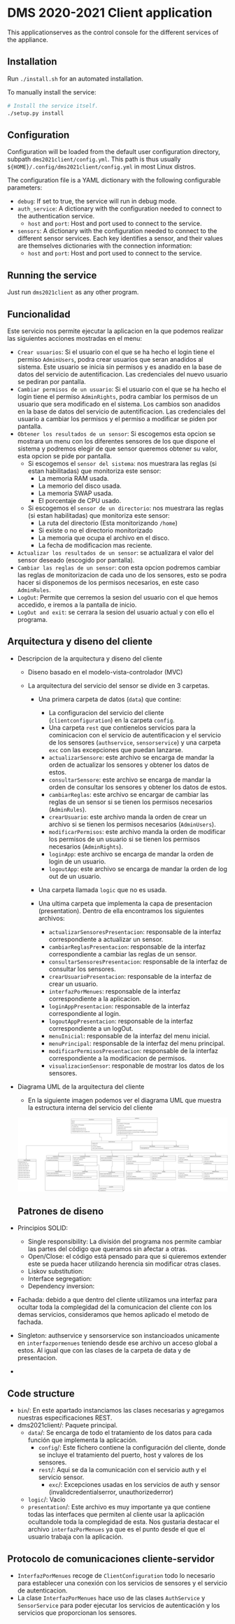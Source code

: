 # DMS 2020-2021 Client application

This applicationserves as the control console for the different services of the appliance.

## Installation

Run `./install.sh` for an automated installation.

To manually install the service:

```bash
# Install the service itself.
./setup.py install
```

## Configuration

Configuration will be loaded from the default user configuration directory, subpath `dms2021client/config.yml`. This path is thus usually `${HOME}/.config/dms2021client/config.yml` in most Linux distros.

The configuration file is a YAML dictionary with the following configurable parameters:

- `debug`: If set to true, the service will run in debug mode.
- `auth_service`: A dictionary with the configuration needed to connect to the authentication service.
  - `host` and `port`: Host and port used to connect to the service.
- `sensors`: A dictionary with the configuration needed to connect to the different sensor services. Each key identifies a sensor, and their values are themselves dictionaries with the connection information:
  - `host` and `port`: Host and port used to connect to the service.

## Running the service

Just run `dms2021client` as any other program.

## Funcionalidad

Este servicio nos permite ejecutar la aplicacion en la que podemos realizar las siguientes acciones mostradas en el menu:

- `Crear usuarios`: Si el usuario con el que se ha hecho el login tiene el permiso `AdminUsers`, podra crear usuarios que seran anadidos al sistema. Este usuario se inicia sin permisos y es anadido en la base de datos del servicio de autentificacion. Las credenciales del nuevo usuario se pediran por pantalla.
- `Cambiar permisos de un usuario`: Si el usuario con el que se ha hecho el login tiene el permiso `AdminRights`, podra cambiar los permisos de un usuario que sera modificado en el sistema. Los cambios son anadidos en la base de datos del servicio de autentificacion. Las credenciales del usuario a cambiar los permisos y el permiso a modificar se piden por pantalla.
- `Obtener los resultados de un sensor`: Si escogemos esta opcion se mostrara un menu con los diferentes sensores de los que dispone el sistema y podremos elegir de que sensor queremos obtener su valor, esta opcion se pide por pantalla. 
  - Si escogemos el `sensor del sistema`: nos muestrara las reglas (si estan habilitadas) que monitoriza este sensor:
    - La memoria RAM usada.
    - La memorio del disco usada.
    - La memoria SWAP usada.
    - El porcentaje de CPU usado.
  - Si escogemos el `sensor de un directorio`: nos muestrara las reglas (si estan habilitadas) que monitoriza este sensor:
    - La ruta del directorio (Esta monitorizando `/home`)
    - Si existe o no el directorio monitorizado
    - La memoria que ocupa el archivo en el disco.
    - La fecha de modificacion mas reciente.
- `Actualizar los resultados de un sensor`: se actualizara el valor del sensor deseado (escogido por pantalla).
- `Cambiar las reglas de un sensor`: con esta opcion podremos cambiar las reglas de monitorizacion de cada uno de los sensores, esto se podra hacer si disponemos de los permisos necesarios, en este caso `AdminRules`.
- `LogOut`: Permite que cerremos la sesion del usuario con el que hemos accedido, e iremos a la pantalla de inicio.
- `LogOut and exit`: se cerrara la sesion del usuario actual y con ello el programa.

## Arquitectura y diseno del cliente

- Descripcion de la arquitectura y diseno del cliente
  
  - Diseno basado en el modelo-vista-controlador (MVC)
  
  - La arquitectura del servicio del sensor se divide en 3 carpetas. 
    - Una primera carpeta de datos (`data`) que contine:
      - La configuracion del servicio del cliente (`clientconfiguration`) en la carpeta `config`.
      - Una carpeta `rest` que contienelos servicios para la cominicacion con el servicio de autentificacion y el servicio de los sensores (`authservice`, `sensorservice`) y una carpeta `exc` con las excepciones que puedan lanzarse.
      - `actualizarSensore`: este archivo se encarga de mandar la orden de actualizar los sensores y obtener los datos de estos.
      - `consultarSensore`: este archivo se encarga de mandar la orden de consultar los sensores y obtener los datos de estos.
      - `cambiarReglas`: este archivo se encargar de cambiar las reglas de un sensor si se tienen los permisos necesarios (`AdminRules`).
      - `crearUsuario`: este archivo manda la orden de crear un archivo si se tienen los permisos necesarios (`AdminUsers`).
      - `modificarPermisos`: este archivo manda la orden de modificar los permisos de un usuario si se tienen los permisos necesarios (`AdminRights`).
      - `loginApp`: este archivo se encarga de mandar la orden de login de un usuario.
      - `logoutApp`: este archivo se encarga de mandar la orden de log out de un usuario.

    - Una carpeta llamada `logic` que no es usada.

    - Una ultima carpeta que implementa la capa de presentacion (presentation). Dentro de ella encontramos los siguientes archivos:
      - `actualizarSensoresPresentacion`: responsable de la interfaz correspondiente a actualizar un sensor.
      - `cambiarReglasPresentacion`: responsable de la interfaz correspondiente a cambiar las reglas de un sensor.
      - `consultarSensoresPresentacion`: responsable de la interfaz de consultar los sensores.
      - `crearUsuarioPresentacion`: responsable de la interfaz de crear un usuario.
      - `interfazPorMenues`: responsable de la interfaz correspondiente a la aplicacion.
      - `loginAppPresentacion`: responsable de la interfaz correspondiente al login.
      - `logoutAppPresentacion`: responsable de la interfaz correspondiente a un logOut.
      - `menuInicial`: responsable de la interfaz del menu inicial.
      - `menuPrincipal`: responsable de la interfaz del menu principal.
      - `modificarPermisosPresentacion`: responsable de la interfaz correspondiente a la modificacion de permisos.
      - `visualizacionSensor`: responable de mostrar los datos de los sensores.
  
- Diagrama UML de la arquitectura del cliente
  - En la siguiente imagen podemos ver el diagrama UML que muestra la estructura interna del servicio del cliente

   ![Alt text](Diagrama_Cliente.png?raw=true "Diagrama UML Cliente")

  ## Patrones de diseno

- Principios SOLID:
  - Single responsibility: La división del programa nos permite cambiar las partes del código que queramos sin afectar a otras.
  - Open/Close: el código está pensado para que si quieremos extender este se pueda hacer utilizando herencia sin modificar otras clases.
  - Liskov substitution: 
  - Interface segregation: 
  - Dependency inversion: 

- Fachada: debido a que dentro del cliente utilizamos una interfaz para ocultar toda la complegidad del la comunicacion del cliente con los demas servicios, consideramos que hemos aplicado el metodo de fachada.
- Singleton: authservice y sensorservice son instancioados unicamente en `interfazpormenues` teniendo desde ese archivo un acceso global a estos. Al igual que con las clases de la carpeta de data y de presentacion.
- 





  ## Code structure

- `bin`/: En este apartado instanciamos las clases necesarias y agregamos nuestras especificaciones REST.
- dms2021client/: Paquete principal.
  - `data`/: Se encarga de todo el tratamiento de los datos para cada función que implementa la aplicación.
    - `config`/: Este fichero contiene la configuración del cliente, donde se incluye el tratamiento del puerto, host y valores de los sensores.
    - `rest`/: Aqui se da la comunicación con el servicio auth y el servicio sensor.
      - `exc`/: Excepciones usadas en los servicios de auth y sensor (invalidcredentialserror, unauthorizederror)
  - `logic`/: Vacio
  - `presentation`/: Este archivo es muy importante ya que contiene todas las interfaces que permiten al cliente usar la aplicación ocultandole toda la complegidad de esta. Nos gustaria destacar el archivo `interfazPorMenues` ya que es el punto desde el que el usuario trabaja con la aplicación.

## Protocolo de comunicaciones cliente-servidor

  - `InterfazPorMenues` recoge de `ClientConfiguration` todo lo necesario para establecer una conexión con los  servicios de sensores y el servicio de autenticacion.
  - La clase `InterfazPorMenues` hace uso de las clases `AuthService` y `SensorService` para poder ejecutar los servicios de autenticación y los servicios que proporcionan los sensores.
